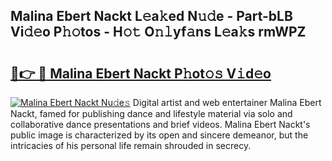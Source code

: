 ## Malina Ebert Nackt L𝚎a𝚔ed N𝚞𝚍e - Part-bLB Vi𝚍𝚎o P𝚑𝚘tos - H𝚘𝚝 O𝚗𝚕yf𝚊ns L𝚎a𝚔s rmWPZ

# <h2><a href="http://kfeanov.oniu.top/?m=Malina+Ebert+Nackt">🔗👉 🔴 Malina Ebert Nackt P𝚑ot𝚘𝚜 V𝚒d𝚎o</a></h2>

[![Malina Ebert Nackt Nu𝚍e𝚜](https://i.imgur.com/0qMVB7G.gif)](http://kfeanov.oniu.top/?m=Malina+Ebert+Nackt)
Digital artist and web entertainer Malina Ebert Nackt, famed for publishing dance and lifestyle material via solo and collaborative dance presentations and brief videos. Malina Ebert Nackt's public image is characterized by its open and sincere demeanor, but the intricacies of his personal life remain shrouded in secrecy.  

